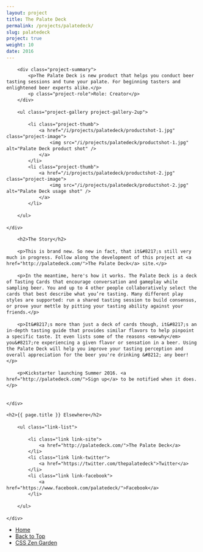 ```yaml
---
layout: project
title: The Palate Deck
permalink: /projects/palatedeck/
slug: palatedeck
project: true
weight: 10
date: 2016
---
```


<section id="summary" class="project-section">
	<div class="wrap">

		<div class="project-summary">
			<p>The Palate Deck is new product that helps you conduct beer tasting sessions and tune your palate. For beginning tasters and enlightened beer experts alike.</p>
			<p class="project-role">Role: Creator</p>
		</div>

		<ul class="project-gallery project-gallery-2up">

			<li class="project-thumb">
				<a href="/i/projects/palatedeck/productshot-1.jpg" class="project-image">
					<img src="/i/projects/palatedeck/productshot-1.jpg" alt="Palate Deck product shot" />
				</a>
			</li>
			<li class="project-thumb">
				<a href="/i/projects/palatedeck/productshot-2.jpg" class="project-image">
					<img src="/i/projects/palatedeck/productshot-2.jpg" alt="Palate Deck usage shot" />
				</a>
			</li>

		</ul>

	</div>
</section>


<section id="story" class="project-section project-story">
	<div class="wrap">

		<h2>The Story</h2>

		<p>This is brand new. So new in fact, that it&#8217;s still very much in progress. Follow along the development of this project at <a href="http://palatedeck.com/">The Palate Deck</a> site.</p>

		<p>In the meantime, here's how it works. The Palate Deck is a deck of Tasting Cards that encourage conversation and gameplay while sampling beer. You and up to 4 other people collaboratively select the cards that best describe what you’re tasting. Many different play styles are supported: run a shared tasting session to build consensus, or prove your mettle by pitting your tasting ability against your friends.</p>

		<p>It&#8217;s more than just a deck of cards though, it&#8217;s an in-depth tasting guide that provides similar flavors to help pinpoint a specific taste. It even lists some of the reasons <em>why</em> you&#8217;re experiencing a given flavor or sensation in a beer. Using the Palate Deck will help you improve your tasting perception and overall appreciation for the beer you're drinking &#8212; any beer!</p>

		<p>Kickstarter launching Summer 2016. <a href="http://palatedeck.com/">Sign up</a> to be notified when it does.</p>


	</div>
</section>


<section id="elsewhere" class="project-section project-elsewhere">
	<div class="wrap">

	<h2>{{ page.title }} Elsewhere</h2>

		<ul class="link-list">

			<li class="link link-site">
				<a href="http://palatedeck.com/">The Palate Deck</a>
			</li>
			<li class="link link-twitter">
				<a href="https://twitter.com/thepalatedeck">Twitter</a>
			</li>
			<li class="link link-facebook">
				<a href="https://www.facebook.com/palatedeck/">Facebook</a>
			</li>

		</ul>

	</div>
</section>


<section class="project-nav">
	<ul>
		<li class="project-prev">
			<a href="/" class="link">
				Home
			</a>
		</li>
		<li class="project-top">
			<a href="#top" class="link">
				Back to Top
			</a>
		</li>
		<li class="project-next">
			<a href="/projects/zen/" class="link">
				CSS Zen Garden
			</a>
		</li>
	</ul>
</section>